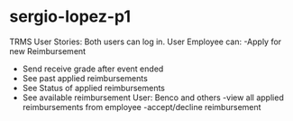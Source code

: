 # sergio-lopez-p1
TRMS
User Stories:
Both users can log in.
User Employee can:
-Apply for new Reimbursement
- Send receive grade after event ended
- See past applied reimbursements
- See Status of applied reimbursements
- See available reimbursement
User: Benco and others
-view all applied reimbursements from employee
-accept/decline reimbursement
